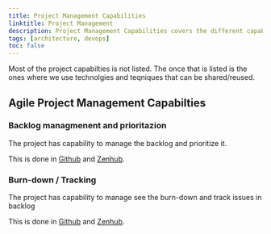 ```yaml
---
title: Project Management Capabilities
linktitle: Project Management
description: Project Management Capabilities covers the different capabilities to mange the project.
tags: [architecture, devops]
toc: false
---
```


Most of the project capabilties is not listed. 
The once that is listed is the ones where we use technolgies and teqniques that can be shared/reused.

## Agile Project Management Capabilties

### Backlog managmenent and prioritazion
The project has capability to manage the backlog and prioritize it.

This is done in [Github](https://github.com/Altinn/altinn-studio/issues) and [Zenhub](https://www.zenhub.com/).

### Burn-down / Tracking
The project has capability to manage see the burn-down and track issues in backlog

This is done in [Github](https://github.com/Altinn/altinn-studio/issues) and [Zenhub](https://www.zenhub.com/).
